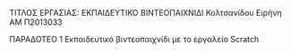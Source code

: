 ΤΙΤΛΟΣ ΕΡΓΑΣΙΑΣ: ΕΚΠΑΙΔΕΥΤΙΚΟ ΒΙΝΤΕΟΠΑΙΧΝΙΔΙ
Κολτσανίδου Ειρήνη 
ΑΜ Π2013033

ΠΑΡΑΔΟΤΕΟ 1
Εκπαιδευτικό βιντεοπαιχνίδι με το εργαλείο Scratch

